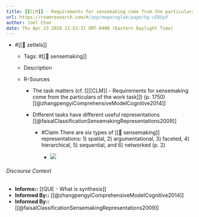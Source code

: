 ```yaml
---
title: [[CLM]] - Requirements for sensemaking come from the particulars of the work task
url: https://roamresearch.com/#/app/megacoglab/page/hg-cE8UyX
author: Joel Chan
date: Thu Apr 23 2020 11:53:37 GMT-0400 (Eastern Daylight Time)
---
```


- #[[🌲 zettels]]

    - Tags: #[[🧱 sensemaking]]

    - Description

    - R-Sources

        - The task matters (cf. [[[[CLM]] - Requirements for sensemaking come from the particulars of the work task]]) (p. 1750) [[@zhangpengyiComprehensiveModelCognitive2014]]

        - Different tasks have different useful representations [[@faisalClassificationSensemakingRepresentations2009]]

            - #Claim There are six types of [[🧱 sensemaking]] representations: 1) spatial, 2) argumentational, 3) faceted, 4) hierarchical, 5) sequential, and 6) networked (p. 2)

                - ![](https://firebasestorage.googleapis.com/v0/b/firescript-577a2.appspot.com/o/imgs%2Fapp%2Fmegacoglab%2FqdcGCqArok?alt=media&token=e2779270-f193-4247-ad3f-6269f9152034)

###### Discourse Context

- **Informs::** [[QUE - What is synthesis]]
- **Informed By::** [[@zhangpengyiComprehensiveModelCognitive2014]]
- **Informed By::** [[@faisalClassificationSensemakingRepresentations2009]]
